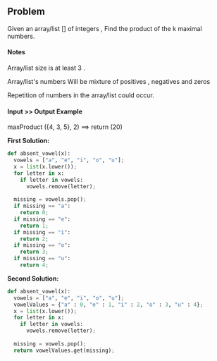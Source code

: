 ## Problem

Given an array/list [] of integers , Find the product of the k maximal numbers.

#### Notes

Array/list size is at least 3 .

Array/list's numbers Will be mixture of positives , negatives and zeros

Repetition of numbers in the array/list could occur.

#### Input >> Output Example

maxProduct ({4, 3, 5}, 2) ==>  return (20)

**First Solution:**
```python
def absent_vowel(x): 
  vowels = ["a", "e", "i", "o", "u"];
  x = list(x.lower());
  for letter in x:
    if letter in vowels:
      vowels.remove(letter);
      
  missing = vowels.pop();
  if missing == "a":
    return 0;
  if missing == "e":
    return 1;
  if missing == "i":
    return 2;
  if missing == "o":
    return 3;
  if missing == "u":
    return 4;
```

**Second Solution:**
```python
def absent_vowel(x): 
  vowels = ["a", "e", "i", "o", "u"];
  vowelValues = {"a" : 0, "e" : 1, "i" : 2, "o" : 3, "u" : 4};
  x = list(x.lower());
  for letter in x:
    if letter in vowels:
      vowels.remove(letter);
      
  missing = vowels.pop();
  return vowelValues.get(missing);
```